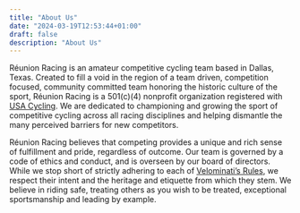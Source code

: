 ```yaml
---
title: "About Us"
date: "2024-03-19T12:53:44+01:00"
draft: false
description: "About Us"
---
```


R&eacute;union Racing is an amateur competitive cycling team based in Dallas, Texas. Created to fill a void in the region of a team driven, competition focused, community committed team honoring the historic culture of the sport, R&eacute;union Racing is a 501(c)(4) nonprofit organization registered with [USA Cycling](https://usacycling.org/). We are dedicated to championing and growing the sport of competitive cycling across all racing disciplines and helping dismantle the many perceived barriers for new competitors.

R&eacute;union Racing believes that competing provides a unique and rich sense of fulfillment and pride, regardless of outcome. Our team is governed by a code of ethics and conduct, and is overseen by our board of directors. While we stop short of strictly adhering to each of [Velominati’s Rules](https://www.velominati.com/), we respect their intent and the heritage and etiquette from which they stem. We believe in riding safe, treating others as you wish to be treated, exceptional sportsmanship and leading by example.

